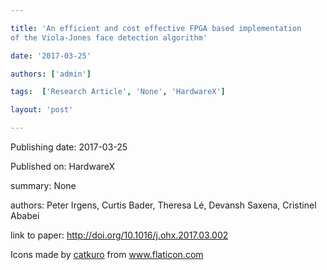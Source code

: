 ---
title: 'An efficient and cost effective FPGA based implementation 
of the Viola-Jones face detection algorithm'
date: '2017-03-25'
authors: ['admin']
tags:  ['Research Article', 'None', 'HardwareX']
layout: 'post'
---
Publishing date: 2017-03-25

Published on: HardwareX

summary: None

authors: Peter Irgens, Curtis Bader, Theresa Lé, 
Devansh Saxena, Cristinel Ababei

link to paper: http://doi.org/10.1016/j.ohx.2017.03.002

Icons made by <a href="https://www.flaticon.com/free-icon/bookshelves_3576884" title="catkuro">catkuro</a> from <a href="https://www.flaticon.com/" title="Flaticon"> www.flaticon.com</a>